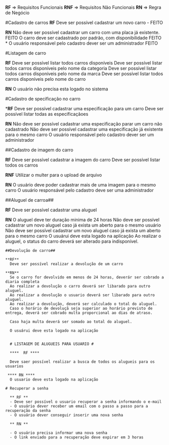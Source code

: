 **RF** => Requisitos Funcionais
**RNF** => Requisitos Não Funcionais
**RN** => Regra de Negócio


#Cadastro de carros
  **RF**
    Deve ser possível cadastrar um novo carro - FEITO
   
  **RN**
    Não deve ser possível cadastrar um carro com uma placa já existente. FEITO
    O carro deve ser cadastrado por padrão, com disponibilidade FEITO
    * O usuário responsável pelo cadastro dever ser um administrador FEITO

#Listagem de carro
   
  **RF**
    Deve ser possível listar todos carros disponíveis
    Deve ser possível listar todos carros disponíveis pelo nome da categoria
    Deve ser possível listar todos carros disponíveis pelo nome da marca
    Deve ser possível listar todos carros disponíveis pelo nome do carro

  **RN**
    O usuário não precisa esta logado no sistema

  #Cadastro de specificação no carro

  ***RF**
    Deve ser possível cadastrar uma especificação para um carro
    Deve ser possível listar todas as especificaçãoes
  
  **RN**
    Não deve ser possível cadastrar uma especificação parar um carro não cadastrado
    Não deve ser possível cadastrar uma especificação já existente para o mesmo carro
    O usuário responsável pelo cadastro dever ser um administrador

##Cadastro de imagem do carro

  **RF**
    Deve ser possível cadastrar a imagem do carro
    Deve ser possível listar todos os carros

  **RNF**
    Utilizar o multer para o upload de arquivo

  **RN**
    O usuário deve poder cadastrar mais de uma imagem  para o mesmo carro
    O usuário responsável pelo cadastro deve ser uma administrador


##Aluguel de carroa##

  **RF**
    Deve ser possível cadastrar uma aluguel
  
  **RN**
    O aluguel deve ter duração minima de 24 horas
    Não deve ser possível cadastrar um novo aluguel caso já exista um aberto para o mesmo usuário
    Não deve ser possível cadastrar um novo aluguel caso já exista um aberto para o mesmo carro
    O usuárui deve esta logado na aplicação
    Ao realizar o aluguel, o status do carro deverá  ser alterado para indisponível.

    ##Devolução de carro##

    **RF**
      Deve ser possível realizar a devolução de um carro

    **RN**
      Se o carro for devolvido em menos de 24 horas, deverár ser cobrado a diaria completa
      Ao realizar a devolução o carro deverá ser libarado para outro aluguel.
      Ao realizar a devolução o usuario deverá ser libarado para outro aluguel.
      Ao realizar a devolução, deverá ser calculado o total do aluguel.
      Caso o horário de devoluçã seja superior ao horário previsto de entrega, deverá ser cobrado multa proporcional ao dias de atraso.

      Caso haja multa deverá ser somado ao total do aluguel.

      O usuárui deve esta logado na aplicação


      # LISTAGEM DE ALUGUEIS PARA USUARIO #

      ****  RF ****

      Deve saer possível realizar a busca de todos os alugueis para os usuarios

     **** RN ****
      O usuario deve esta logado na aplicação

    # Recuperar a senha

      ** RF ** 
      - Deve ser possível o usuario recuperar a senha informando o e-mail
      - O usuário dever receber um email com o passo a passo para a recuperação da senha
      - O usuário dever conseguir inserir uma nova senha
      
      ** RN **

      - O usuário precisa informar uma nova senha
      - O link enviado para a recuperação deve expirar em 3 horas
